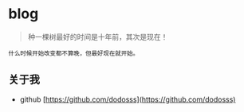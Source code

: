 # blog

> 种一棵树最好的时间是十年前，其次是现在！

```
什么时候开始改变都不算晚，但最好现在就开始。
```


## 关于我

- github [https://github.com/dodosss](https://github.com/dodosss)